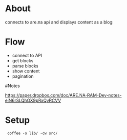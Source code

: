 # About 

connects to are.na api and displays content as a blog


# Flow

- connect to API 
- get blocks
- parse blocks
- show content
- pagination

#Notes

https://paper.dropbox.com/doc/ARE.NA-RAM-Dev-notes-eiN6rSLQhOX9pRxQyRCVV


# Setup

` coffee -o lib/ -cw src/` 
